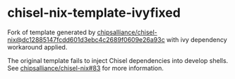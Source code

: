 # chisel-nix-template-ivyfixed

Fork of template generated by [chipsalliance/chisel-nix@dc12885147fcdd601d3ebc4c2689f0609e26a93c](https://github.com/chipsalliance/chisel-nix/commit/dc12885147fcdd601d3ebc4c2689f0609e26a93c) with ivy dependency workaround applied.

The original template fails to inject Chisel dependencies into develop shells. See [chipsalliance/chisel-nix#83](https://github.com/chipsalliance/chisel-nix/issues/83) for more information.
